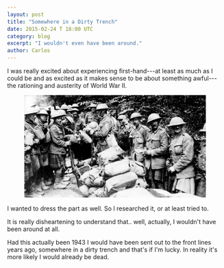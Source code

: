 ```yaml
---
layout: post
title: "Somewhere in a Dirty Trench"
date: 2015-02-24 T 18:00 UTC
category: blog
excerpt: "I wouldn't even have been around."
author: Carlos
---
```

I was really excited about experiencing first-hand---at least as much as I could be and as excited as it makes sense to be about something awful---the rationing and austerity of World War II.

<figure>
	<img src="/assets/posts/trenches.jpg" alt="">
</figure>

I wanted to dress the part as well. So I researched it, or at least tried to.

It is really disheartening to understand that.. well, actually, I wouldn't have been around at all.

Had this actually been 1943 I would have been sent out to the front lines years ago, somewhere in a dirty trench and that's if I'm lucky. In reality it's more likely I would already be dead.
